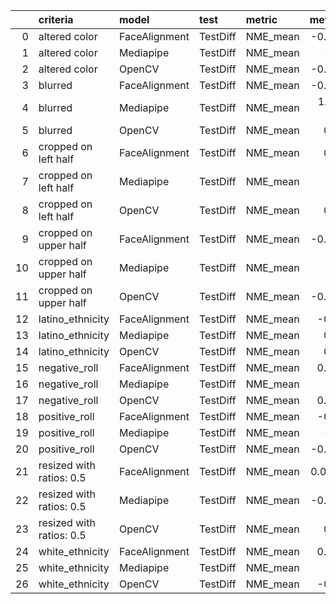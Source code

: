 |    | criteria                 | model         | test     | metric   |   metric_value | Best(metric_value)   |   prediction_time | Best(prediction_time)   |   prediction_fail_rate | Best(prediction_fail_rate)   |   group |
|---:|:-------------------------|:--------------|:---------|:---------|---------------:|:---------------------|------------------:|:------------------------|-----------------------:|:-----------------------------|--------:|
|  0 | altered color            | FaceAlignment | TestDiff | NME_mean |   -0.0186375   |                      |          5.27362  |                         |               0        | ✓                            |       0 |
|  1 | altered color            | Mediapipe     | TestDiff | NME_mean |   -0.32547     | ✓                    |          0.367082 | ✓                       |               0.8      |                              |       0 |
|  2 | altered color            | OpenCV        | TestDiff | NME_mean |   -0.0013471   |                      |          1.96542  |                         |               0        |                              |       0 |
|  3 | blurred                  | FaceAlignment | TestDiff | NME_mean |   -0.0205122   | ✓                    |          5.41026  |                         |               0        | ✓                            |       1 |
|  4 | blurred                  | Mediapipe     | TestDiff | NME_mean |    1.24002e-06 |                      |          0.458288 | ✓                       |               0        |                              |       1 |
|  5 | blurred                  | OpenCV        | TestDiff | NME_mean |    0.103017    |                      |          1.85182  |                         |               0        |                              |       1 |
|  6 | cropped on left half     | FaceAlignment | TestDiff | NME_mean |    0.168412    | ✓                    |         11.1869   |                         |               0.782353 |                              |       2 |
|  7 | cropped on left half     | Mediapipe     | TestDiff | NME_mean |  nan           |                      |          0.382515 | ✓                       |               1        |                              |       2 |
|  8 | cropped on left half     | OpenCV        | TestDiff | NME_mean |    0.644057    |                      |          1.47775  |                         |               0.673529 | ✓                            |       2 |
|  9 | cropped on upper half    | FaceAlignment | TestDiff | NME_mean |   -0.0915932   | ✓                    |          4.26845  |                         |               0.682353 | ✓                            |       3 |
| 10 | cropped on upper half    | Mediapipe     | TestDiff | NME_mean |  nan           |                      |          0.359448 | ✓                       |               1        |                              |       3 |
| 11 | cropped on upper half    | OpenCV        | TestDiff | NME_mean |   -0.0402161   |                      |          1.40859  |                         |               0.894118 |                              |       3 |
| 12 | latino_ethnicity         | FaceAlignment | TestDiff | NME_mean |   -0.187597    | ✓                    |          3.15358  |                         |               0        | ✓                            |       4 |
| 13 | latino_ethnicity         | Mediapipe     | TestDiff | NME_mean |    0.530683    |                      |          0.268342 | ✓                       |               0        |                              |       4 |
| 14 | latino_ethnicity         | OpenCV        | TestDiff | NME_mean |    0.784538    |                      |          1.18086  |                         |               0        |                              |       4 |
| 15 | negative_roll            | FaceAlignment | TestDiff | NME_mean |    0.0449532   |                      |          4.82363  |                         |               0        | ✓                            |       5 |
| 16 | negative_roll            | Mediapipe     | TestDiff | NME_mean |    0.08136     |                      |          0.407336 | ✓                       |               0        |                              |       5 |
| 17 | negative_roll            | OpenCV        | TestDiff | NME_mean |    0.0194816   | ✓                    |          1.88197  |                         |               0        |                              |       5 |
| 18 | positive_roll            | FaceAlignment | TestDiff | NME_mean |   -0.179813    |                      |          3.19019  |                         |               0        | ✓                            |       6 |
| 19 | positive_roll            | Mediapipe     | TestDiff | NME_mean |   -0.32544     | ✓                    |          0.258157 | ✓                       |               0        |                              |       6 |
| 20 | positive_roll            | OpenCV        | TestDiff | NME_mean |   -0.0779265   |                      |          1.08636  |                         |               0        |                              |       6 |
| 21 | resized with ratios: 0.5 | FaceAlignment | TestDiff | NME_mean |    0.00961674  |                      |          8.12542  |                         |               0        | ✓                            |       7 |
| 22 | resized with ratios: 0.5 | Mediapipe     | TestDiff | NME_mean |   -0.0012767   | ✓                    |          0.445029 | ✓                       |               0        |                              |       7 |
| 23 | resized with ratios: 0.5 | OpenCV        | TestDiff | NME_mean |    0.079876    |                      |          1.38343  |                         |               0        |                              |       7 |
| 24 | white_ethnicity          | FaceAlignment | TestDiff | NME_mean |    0.0985756   |                      |          4.30445  |                         |               0        | ✓                            |       8 |
| 25 | white_ethnicity          | Mediapipe     | TestDiff | NME_mean |   -0.2469      | ✓                    |          0.352954 | ✓                       |               0        |                              |       8 |
| 26 | white_ethnicity          | OpenCV        | TestDiff | NME_mean |   -0.168421    |                      |          1.6172   |                         |               0        |                              |       8 |